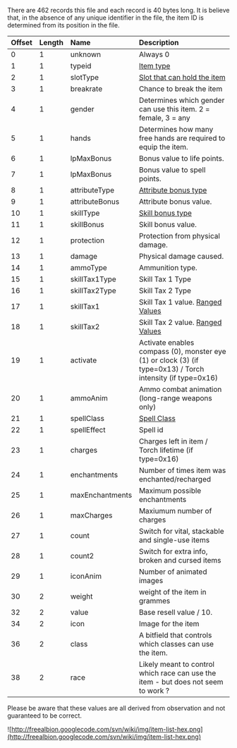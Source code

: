 There are 462 records this file and each record is 40 bytes long. It is believe that, in the absence of any unique identifier in the file, the item ID is determined from its position in the file.

| **Offset** | **Length** | **Name** | **Description** |
|:-----------|:-----------|:---------|:----------------|
|0           |1           |unknown   |Always 0         |
|1           |1           |typeid    |[Item type](Items#Types.md)|
|2           |1           |slotType  |[Slot that can hold the item](Items#Slots.md)|
|3           |1           |breakrate |Chance to break the item|
|4           |1           |gender    |Determines which gender can use this item. 2 = female, 3 = any|
|5           |1           |hands     |Determines how many free hands are required to equip the item.|
|6           |1           |lpMaxBonus|Bonus value to life points.|
|7           |1           |lpMaxBonus|Bonus value to spell points.|
|8           |1           |attributeType|[Attribute bonus type](Items#Attributes.md)|
|9           |1           |attributeBonus|Attribute bonus value.|
|10          |1           |skillType |[Skill bonus type](Items#Skills.md)|
|11          |1           |skillBonus|Skill bonus value.|
|12          |1           |protection|Protection from physical damage.|
|13          |1           |damage    |Physical damage caused.|
|14          |1           |ammoType  |Ammunition type. |
|15          |1           |skillTax1Type|Skill Tax 1 Type |
|16          |1           |skillTax2Type|Skill Tax 2 Type |
|17          |1           |skillTax1 |Skill Tax 1 value. [Ranged Values](Items#Ranged_Values.md)|
|18          |1           |skillTax2 |Skill Tax 2 value. [Ranged Values](Items#Ranged_Values.md)|
|19          |1           |activate  |Activate enables compass (0), monster eye (1) or clock (3) (if type=0x13) / Torch intensity (if type=0x16) |
|20          |1           |ammoAnim  |Ammo combat animation (long-range weapons only)|
|21          |1           |spellClass|[Spell Class](Items#Spell_Class.md)|
|22          |1           |spellEffect|Spell id         |
|23          |1           |charges   |Charges left in item / Torch lifetime (if type=0x16)|
|24          |1           |enchantments|Number of times item was enchanted/recharged|
|25          |1           |maxEnchantments|Maximum possible enchantments|
|26          |1           |maxCharges|Maxiumum number of charges|
|27          |1           |count     |Switch for vital, stackable and single-use items|
|28          |1           |count2    |Switch for extra info, broken and cursed items|
|29          |1           |iconAnim  |Number of animated images|
|30          |2           |weight    |weight of the item in grammes|
|32          |2           |value     |Base resell value / 10.|
|34          |2           |icon      |Image for the item|
|36          |2           |class     |A bitfield that controls which classes can use the item.|
|38          |2           |race      |Likely meant to control which race can use the item - but does not seem to work ?|


Please be aware that these values are all derived from observation and not guaranteed to be correct.

![http://freealbion.googlecode.com/svn/wiki/img/item-list-hex.png](http://freealbion.googlecode.com/svn/wiki/img/item-list-hex.png)